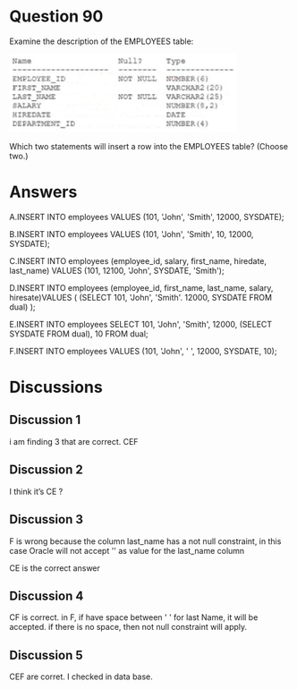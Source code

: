 # Question 90
Examine the description of the EMPLOYEES table:

![](../images/image4.png)
		
Which two statements will insert a row into the EMPLOYEES table? (Choose two.)

# Answers
A.INSERT INTO employees VALUES (101, 'John', 'Smith', 12000, SYSDATE);

B.INSERT INTO employees VALUES (101, 'John', 'Smith', 10, 12000, SYSDATE);

C.INSERT INTO employees (employee_id, salary, first_name, hiredate, last_name) VALUES (101, 12100, 'John', SYSDATE, 'Smith');

D.INSERT INTO employees (employee_id, first_name, last_name, salary, hiresate)VALUES ( (SELECT 101, 'John', 'Smith'. 12000, SYSDATE FROM dual) );

E.INSERT INTO employees SELECT 101, 'John', 'Smith', 12000, (SELECT SYSDATE FROM dual), 10 FROM dual;

F.INSERT INTO employees VALUES (101, 'John', ' ', 12000, SYSDATE, 10);

# Discussions
## Discussion 1
i am finding 3 that are correct. CEF

## Discussion 2
I think it’s CE ?

## Discussion 3
F is wrong
because the column last_name has a not null constraint, in this case Oracle will not accept '' as value for the last_name column

CE is the correct answer

## Discussion 4
CF is correct. 
in F, if have space between ' ' for last Name, it will be accepted. if there is no space, then not null constraint will apply.

## Discussion 5
CEF are corret. I checked in data base.

